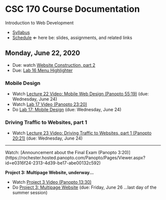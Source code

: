 # CSC 170 Course Documentation
Introduction to Web Development

- [Syllabus](syllabus.md)
- [Schedule](schedule.md)   &lArr; here be: slides, assignments, and related links

## Monday, June 22, 2020

- Due: watch [Website Construction, part 2](https://rochester.hosted.panopto.com/Panopto/Pages/Viewer.aspx?id=72626207-7839-4060-be7a-abde00d25f1a)
- Due: [Lab 16 Menu Highlighter](lab16-menu-highlighter/instructions.md)

### Mobile Design

- Watch [Lecture 22 Video: Mobile Web Design (Panopto 55:19)](https://rochester.hosted.panopto.com/Panopto/Pages/Viewer.aspx?id=afaa09fc-a256-4b5e-85c7-abde012b7a4c) (due: Wednesday, June 24)
- Watch [Lab 17 Video (Panopto 23:20)](https://rochester.hosted.panopto.com/Panopto/Pages/Viewer.aspx?id=ba99f18d-88e8-4b92-ae95-abde01406231)
- Do [Lab 17: Mobile Design](lab17-mobile-design/instructions.md) (due: Wednesday, June 24)

### Driving Traffic to Websites, part 1

- Watch [Lecture 23 Video: Driving Traffic to Websites, part 1 (Panopto 20:21)](https://rochester.hosted.panopto.com/Panopto/Pages/Viewer.aspx?id=052b0308-1c9c-4c5d-a1f2-abe001849026) (due: Wednesday, June 24)


<hr>
Watch: [Announcement about the Final Exam (Panopto 3:20)](https://rochester.hosted.panopto.com/Panopto/Pages/Viewer.aspx?id=e0316f24-2313-4d39-be17-abe00132c592)

**Project 3: Multipage Website, underway...**

- Watch [Project 3 Video (Panopto 13:30)](https://rochester.hosted.panopto.com/Panopto/Pages/Viewer.aspx?id=5c20401b-2bb2-47bb-8dfd-abdb00f885ba)
- Do [Project 3: Multipage Website](project03-multipage-website/instructions.md) (due: Friday, June 26 ...last day of the summer session)

